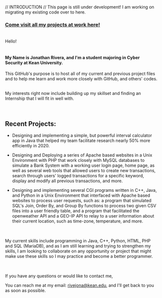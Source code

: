 // INTRODUCTION // This page is still under development! I am working on migrating my existing code over to here.

### [Come visit all my projects at work here!](http://eve.kean.edu/~rivejona "Main Page") <br/><br/>

Hello! <br/><br/>


#### My Name is Jonathan Rivera, and I'm a student majoring in Cyber Security at Kean University.

This GitHub's purpose is to host all of my current and previous project files and to help me learn and work more closely with GitHub, and others' codes. <br/><br/>


My interests right now include building up my skillset and finding an Internship that I will fit in well with. <br/><br/><br/>


## Recent Projects:

  - Designing and implementing a simple, but powerful interval calculator app in Java that helped my team facilitate research nearly 50% more efficiently in 2020.
  
  - Designing and Deploying a series of Apache based websites in a Unix Environment with PHP that work closely with MySQL databases to simulate
    a Bank System with a working user login page, home page, as well as several web tools that allowed users to create new transactions,
    search through users' logged transactions for a specific keyword, display and modify all previous transactions, and more.
    
  - Designing and implementing several CGI programs written in C++, Java, and Python in a Unix Environment that interfaced with Apache based websites to process
    user requests, such as: a program that simulated SQL's Join, Order By, and Group By functions to process two given CSV files into a user friendly table, and
    a program that facilitated the openweather API and a GEO-IP API to relay to a user information about their current location, such as time-zone, temperature, and more.
    

<br/><br/>My current skills include programming in Java, C++, Python, HTML, PHP and SQL (MariaDB), and as I am still learning and trying to strengthen my skills, I am looking to
collaborate on any opportunity or project that might make use these skills so I may practice and become a better programmer.
 
 
<br/><br/>If you have any questions or would like to contact me,

You can reach me at my email: rivejona@kean.edu, and I'll get back to you as soon as possible.
